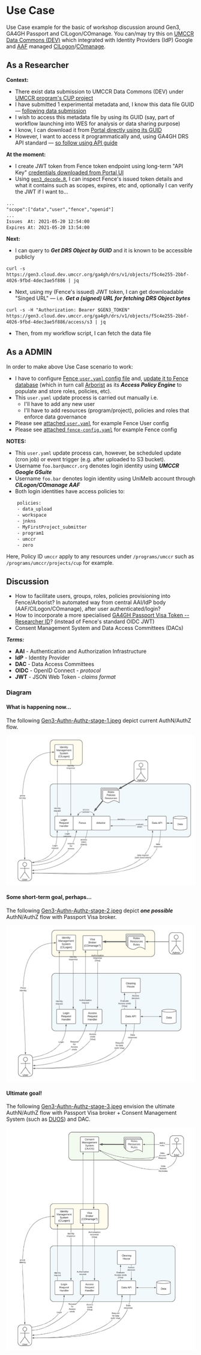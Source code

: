 # Use Case 

Use Case example for the basic of workshop discussion around Gen3, GA4GH Passport and CILogon/COmanage. You can/may try this on [UMCCR Data Commons (DEV)](https://gen3.cloud.dev.umccr.org) which integrated with Identity Providers (IdP) Google and [AAF](https://aaf.edu.au) managed [CILogon](https://cilogon.org)/[COmanage](https://incommon.org/software/comanage/).


## As a Researcher

**Context:**

- There exist data submission to UMCCR Data Commons (DEV) under [UMCCR program's CUP project][1]
- I have submitted 1 experimental metadata and, I know this data file GUID — [following data submission][2]
- I wish to access this metadata file by using its GUID (say, part of workflow launching into WES for analysis or data sharing purpose)
- I know, I can download it from [Portal directly using its GUID][3]
- However, I want to access it programmatically and, using GA4GH DRS API standard — [so follow using API guide][4]

[1]: https://gen3.cloud.dev.umccr.org/umccr-cup
[2]: https://github.com/umccr/gen3-doc/blob/main/user-guide/submit-data.md
[3]: https://gen3.cloud.dev.umccr.org/files/f5c4e255-2bbf-4026-9fbd-4dec3ae5f886
[4]: https://github.com/umccr/gen3-doc/blob/main/user-guide/using-api.md

**At the moment:**

- I create JWT token from Fence token endpoint using long-term "API Key" [credentials downloaded from Portal UI][5]
- Using [`gen3_decode.R`][6], I can inspect Fence's issued token details and what it contains such as scopes, expires, etc and, optionally I can verify the JWT if I want to...

```
...
"scope":["data","user","fence","openid"]
...
Issues  At: 2021-05-20 12:54:00
Expires At: 2021-05-20 13:54:00
```

[5]: https://github.com/umccr/gen3-doc/blob/main/user-guide/using-api.md#getting-bearer-token
[6]: https://github.com/umccr/gen3-doc/blob/main/user-guide/using-api.md#token-details

**Next:**

- I can query to _**Get DRS Object by GUID**_ and it is known to be accessible publicly
```
curl -s https://gen3.cloud.dev.umccr.org/ga4gh/drs/v1/objects/f5c4e255-2bbf-4026-9fbd-4dec3ae5f886 | jq
```

- Next, using my (Fence's issued) JWT token, I can get downloadable "Singed URL" — i.e. _**Get a (signed) URL for fetching DRS Object bytes**_

```
curl -s -H "Authorization: Bearer $GEN3_TOKEN" https://gen3.cloud.dev.umccr.org/ga4gh/drs/v1/objects/f5c4e255-2bbf-4026-9fbd-4dec3ae5f886/access/s3 | jq
```

- Then, from my workflow script, I can fetch the data file


## As a ADMIN

In order to make above Use Case scenario to work:

- I have to configure [Fence `user.yaml` config file](https://github.com/uc-cdis/fence/blob/master/docs/user.yaml_guide.md) and, [update it to Fence database](https://github.com/uc-cdis/cloud-automation/blob/master/kube/services/jobs/README.md#usersync-job) (which in turn call [Arborist](https://github.com/uc-cdis/arborist) as its _**Access Policy Engine**_ to populate and store roles, policies, etc).
- This `user.yaml` update process is carried out manually i.e.
    - I'll have to add any new user
    - I'll have to add resources (program/project), policies and roles that enforce data governance
- Please see [attached `user.yaml`](user.yaml) for example Fence User config
- Please see [attached `fence-config.yaml`](fence-config.yaml) for example Fence config

**NOTES:**

- This `user.yaml` update process can, however, be scheduled update (cron job) or event trigger (e.g. after uploaded to S3 bucket).
- Username `foo.bar@umccr.org` denotes login identity using _**UMCCR Google GSuite**_
- Username `foo.bar` denotes login identity using UniMelb account through _**CILogon/COmanage AAF**_
- Both login identities have access policies to:
```
    policies:
    - data_upload
    - workspace
    - jnkns
    - MyFirstProject_submitter
    - program1
    - umccr
    - zero
```

Here, Policy ID `umccr` apply to any resources under `/programs/umccr` such as `/programs/umccr/projects/cup` for example.


## Discussion

- How to facilitate users, groups, roles, policies provisioning into Fence/Arborist? In automated way from central AAI/IdP body (AAF/CILogon/COmanage), after user authenticated/login?
- How to incorporate a more specialised [GA4GH Passport Visa Token -- Researcher ID](https://github.com/ga4gh-duri/ga4gh-duri.github.io/tree/master/researcher_ids)? (instead of Fence's standard OIDC JWT)
- Consent Management System and Data Access Committees (DACs)

**_Terms:_**
- **AAI** - Authentication and Authorization Infrastructure
- **IdP** - Identity Provider
- **DAC** - Data Access Committees
- **OIDC** - OpenID Connect - _protocol_
- **JWT** - JSON Web Token - _claims format_

### Diagram

#### What is happening now...

The following [Gen3-Authn-Authz-stage-1.jpeg](img/Gen3-Authn-Authz-stage-1.jpeg) depict current AuthN/AuthZ flow.

![Gen3-Authn-Authz-stage-1.jpeg](img/Gen3-Authn-Authz-stage-1.jpeg)

#### Some short-term goal, perhaps...

The following [Gen3-Authn-Authz-stage-2.jpeg](img/Gen3-Authn-Authz-stage-2.jpeg) depict _**one possible**_ AuthN/AuthZ flow with Passport Visa broker.

![Gen3-Authn-Authz-stage-2.jpeg](img/Gen3-Authn-Authz-stage-2.jpeg)


#### Ultimate goal!

The following [Gen3-Authn-Authz-stage-3.jpeg](img/Gen3-Authn-Authz-stage-3.jpeg) envision the ultimate AuthN/AuthZ flow with Passport Visa broker + Consent Management System (such as [DUOS](https://duos.broadinstitute.org)) and DAC. 

![Gen3-Authn-Authz-stage-3.jpeg](img/Gen3-Authn-Authz-stage-3.jpeg)
